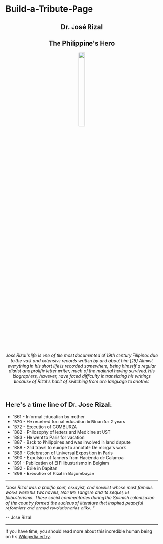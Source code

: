 # Build-a-Tribute-Page

<script src="https://cdn.freecodecamp.org/testable-projects-fcc/v1/bundle.js"></script>

<style>
  img {
  display: block;
  margin-left: auto;
  margin-right: auto;
  width: 20%;
  height: 25%;
}
</style>

<body id='main'>
  
  <header>
    <section id="title">
      <h1>Dr. José  Rizal</h1>
      <h2 id="tribute-info">The Philippine's Hero</h2>
      <div id="img-div">
        <img src="https://upload.wikimedia.org/wikipedia/commons/b/b0/Jose_rizal_01.jpg" Dr. José Rizal José Rizal was born in 1861 to Francisco Rizal Mercado y Alejandro and Teodora Alonso Realonda y Quintos in the town of Calamba in Laguna province.">
        <p for="image" id="image-label"><em>
        José Rizal's life is one of the most documented of 19th century Filipinos due to the vast and extensive records written by and about him.[26] Almost everything in his short life is recorded somewhere, being himself a regular diarist and prolific letter writer, much of the material having survived. His biographers, however, have faced difficulty in translating his writings because of Rizal's habit of switching from one language to another.</em></p>
      </div>
    </section>
  </header>
  
  <main>
    <div id="main-content">
      <article id="time-line">
        <h2>Here's a time line of Dr. Jose Rizal:</h2>
        <ul id="time-line-list" class="text-content">
          <li><time datetime="1861">1861</time> - Informal education by mother</li>
          <li><time datetime="1870">1870</time> - He received formal education in Binan for 2 years</li>
          <li><time datetime="1872">1872</time> - Execution of GOMBURZA</li>
          <li><time datetime="1882">1882</time> - Philosophy of letters and Medicine at UST</li>
          <li><time datetime="1883">1883</time> - He went to Paris for vacation</li>
          <li><time datetime="1887">1887</time> - Back to Philippines and was involved in land dispute</li>
          <li><time datetime="1888">1888</time> - 2nd travel to europe to annotate De morga's work</li>
          <li><time datetime="1889">1889</time> - Celebration of Universal Exposition in Paris</li>
          <li><time datetime="1890">1890</time> - Expulsion of farmers from Hacienda de Calamba</li>
          <li><time datetime="1891">1891</time> - Publication of El Filibusterismo in Belgium</li>
          <li><time datetime="1892">1892</time> - Exile in Dapitan</li>
          <li><time datetime="1896">1896</time> - Execution of Rizal in Bagumbayan</li>
  </ul> 
      </article>
      <hr/>
      <article id="tribute" class="text-content">
        <p><em>"Jose Rizal was a prolific poet, essayist, and novelist whose most famous works were his two novels, Noli Me Tángere and its sequel, El filibusterismo. These social commentaries during the Spanish colonization of the country formed the nucleus of literature that inspired peaceful reformists and armed revolutionaries alike.
"</em></p>
        <p>-- Jose Rizal</p>
      </article>
      <hr/>
    </div>
  </main>
  
  <footer>
    <div id="footer-content">
      <secion>If you have time, you should read more about this incredible human being on his <a href="https://en.wikipedia.org/wiki/Jos%C3%A9_Rizal" id="tribute-link" target="_blank">Wikipedia entry</a>.
      </section>
    </div>
  </footer>
</body>
